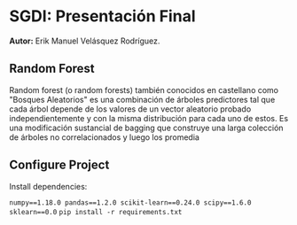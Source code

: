 # SGDI: Presentación Final

**Autor:** Erik Manuel Velásquez Rodríguez.

## Random Forest
Random forest (o random forests) también conocidos en castellano como "Bosques Aleatorios" es una combinación de árboles predictores tal que cada árbol depende de los valores de un vector aleatorio probado independientemente y con la misma distribución para cada uno de estos. Es una modificación sustancial de bagging que construye una larga colección de árboles no correlacionados y luego los promedia

## Configure Project

Install dependencies:

`
numpy==1.18.0
pandas==1.2.0
scikit-learn==0.24.0
scipy==1.6.0
sklearn==0.0
`
`pip install -r requirements.txt`